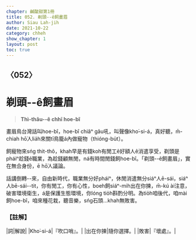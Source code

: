 ```yaml
---
chapter: 鹹酸甜第1冊
title: 052. 剃頭--ê飼畫眉
author: Siau Lah-jih
date: 2021-10-22
category: chheh
show_chapter: 1
layout: post
toc: true
---
```

  
## 〈052〉
# 剃頭--ê飼畫眉
>**Thì-thâu--ê chhī hoe-bî**

畫眉鳥台灣話叫hoe-bî，hoe-bî chiâⁿ gâu吼，叫聲像kho͘-si-á，真好聽，m̄-chiah hō͘人lia̍h來關tī鳥籠á內做寵物（thióng-bu̍t）。

飼寵物來sńg thit-thô，khah早是有錢koh有閒工ê好額人ê消遣享受，剃頭是pháiⁿ趁錢ê職業，為趁錢顧無閒，ná有時間閒錢飼hoe-bî。「剃頭--ê飼畫眉」，實在無合身份，ē hō͘人議論。

話講倒轉--來，自由新時代，職業無分好pháiⁿ，休閒消遣無分siáⁿ人ē-sái，siáⁿ人bē-sái--tit，你有閒工，你有心性，boeh飼siáⁿ-mih出在你揀，m̄-kú ài注意，破害環境衛生，á是保護生態環境，你lóng tio̍h斟酌分明。為tio̍h咱後代，咱mài飼hoe-bî，咱來種花栽，聽音樂，sńg石頭…khah無敗害。




### 【註解】

|詞|解說|
|Kho͘-si-á|『吹口哨』。|
|出在你揀|隨你選擇。|
|敗害|『壞處』。|

